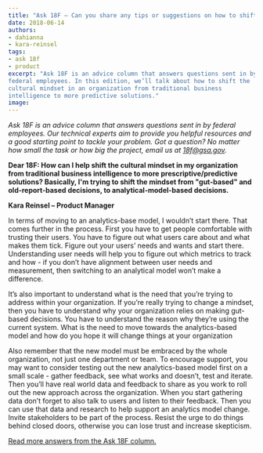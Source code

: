 ```yaml
---
title: "Ask 18F — Can you share any tips or suggestions on how to shift the cultural mindset of my organization?"
date: 2018-06-14
authors:
- dahianna
- kara-reinsel
tags:
- ask 18f
- product
excerpt: "Ask 18F is an advice column that answers questions sent in by
federal employees. In this edition, we’ll talk about how to shift the
cultural mindset in an organization from traditional business
intelligence to more predictive solutions."
image:
---
```


*Ask 18F is an advice column that answers questions sent in by federal
employees. Our technical experts aim to provide you helpful resources
and a good starting point to tackle your problem. Got a question? No
matter how small the task or how big the project, email us at
[18f@gsa.gov](mailto:18f@gsa.gov).*

**Dear 18F: How can I help shift the cultural mindset in my organization from traditional business intelligence to more prescriptive/predictive solutions? Basically, I'm trying to shift the mindset from "gut-based" and old-report-based decisions, to analytical-model-based decisions.**

**Kara Reinsel – Product Manager**

In terms of moving to an analytics-base model, I wouldn’t start there.
That comes further in the process. First you have to get people
comfortable with trusting their users. You have to figure out what users
care about and what makes them tick. Figure out your users’ needs and
wants and start there. Understanding user needs will help you to figure
out which metrics to track and how - if you don’t have alignment between
user needs and measurement, then switching to an analytical model won’t
make a difference.

It’s also important to understand what is the need that you’re trying to
address within your organization. If you’re really trying to change a
mindset, then you have to understand why your organization relies on
making gut-based decisions. You have to understand the reason why
they’re using the current system. What is the need to move towards the
analytics-based model and how do you hope it will change things at your
organization

Also remember that the new model must be embraced by the whole
organization, not just one department or team. To encourage support, you
may want to consider testing out the new analytics-based model first on
a small scale - gather feedback, see what works and doesn’t, test and
iterate. Then you’ll have real world data and feedback to share as you
work to roll out the new approach across the organization. When you
start gathering data don’t forget to also talk to users and listen to
their feedback. Then you can use that data and research to help support
an analytics model change. Invite stakeholders to be part of the
process. Resist the urge to do things behind closed doors, otherwise you
can lose trust and increase skepticism.

[Read more answers from the Ask 18F
column.](https://18f.gsa.gov/tags/ask-18f/)

